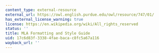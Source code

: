 ```yaml
---
content_type: external-resource
external_url: https://owl.english.purdue.edu/owl/resource/747/01/
has_external_license_warning: true
license: https://en.wikipedia.org/wiki/All_rights_reserved
status: ''
title: MLA Formatting and Style Guide
uid: 17c6d83f-3338-4fae-baca-c8fc5a67a116
wayback_url: ''
---
```

